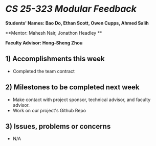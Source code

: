# *CS 25-323 Modular Feedback*

**Students' Names: Bao Do, Ethan Scott, Owen Cupps, Ahmed Salih**

**Mentor: Mahesh Nair, Jonathon Headley **

**Faculty Advisor: Hong-Sheng Zhou**

## 1) Accomplishments this week ##
   - Completed the team contract

## 2) Milestones to be completed next week ##
   - Make contact with project sponsor, technical advisor, and faculty advisor.
   - Work on our project's Github Repo

## 3) Issues, problems or concerns ##
   - N/A


